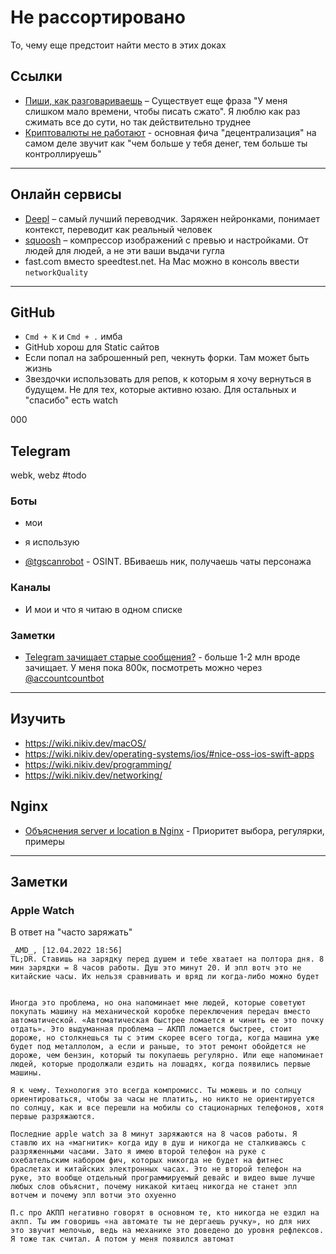 # Не рассортировано

То, чему еще предстоит найти место в этих доках

## Ссылки
- [Пиши, как разговариваешь](http://www.paulgraham.com/talk.html) – Существует еще фраза "У меня слишком мало времени, чтобы писать сжато". Я люблю как раз сжимать все до сути, но так действительно труднее
- [Криптовалюты не работают](https://gist.github.com/joepie91/daa93b9686f554ac7097158383b97838) - основная фича "децентрализация" на самом деле звучит как "чем больше у тебя денег, тем больше ты контроллируешь"

---

## Онлайн сервисы

- [Deepl](https://deepl.com) – самый лучший переводчик. Заряжен нейронками, понимает контекст, переводит как реальный человек
- [squoosh](https://squoosh.app) – компрессор изображений с превью и настройками. От людей для людей, а не эти ваши выдачи гугла
- fast.com вместо speedtest.net. На Mac можно в консоль ввести `networkQuality`

---

## GitHub
- `Cmd + K` и `Cmd + .` имба
- GitHub хорош для Static сайтов
- Если попал на заброшенный реп, чекнуть форки. Там может быть жизнь
- Звездочки использовать для репов, к которым я хочу вернуться в будущем. Не для тех, которые активно юзаю. Для остальных и "спасибо" есть watch

000

## Telegram
webk, webz
#todo

### Боты
- мои
- я использую

- [@tgscanrobot](https://t.me/tgscanrobot) - OSINT. ВБиваешь ник, получаешь чаты персонажа

### Каналы
- И мои и что я читаю в одном списке

### Заметки
- [Telegram зачищает старые сообщения?](https://t.me/LyBlog/617) - больше 1-2 млн вроде зачищает. У меня пока 800к, посмотреть можно через [@accountcountbot](https://t.me/accountcountbot)

---

## Изучить
- https://wiki.nikiv.dev/macOS/
- https://wiki.nikiv.dev/operating-systems/ios/#nice-oss-ios-swift-apps
- https://wiki.nikiv.dev/programming/
- https://wiki.nikiv.dev/networking/

## Nginx

- [Объяснения server и location в Nginx](https://www.digitalocean.com/community/tutorials/understanding-nginx-server-and-location-block-selection-algorithms) - Приоритет выбора, регулярки, примеры

---

## Заметки

### Apple Watch

В ответ на "часто заряжать"

```
_AMD_, [12.04.2022 18:56]
TL;DR. Ставишь на зарядку перед душем и тебе хватает на полтора дня. 8 мин зарядки = 8 часов работы. Душ это минут 20. И эпл вотч это не китайские часы. Их нельзя сравнивать и вряд ли когда-либо можно будет


Иногда это проблема, но она напоминает мне людей, которые советуют покупать машину на механической коробке переключения передач вместо автоматической. «Автоматическая быстрее ломается и чинить ее это почку отдать». Это выдуманная проблема — АКПП ломается быстрее, стоит дороже, но столкнешься ты с этим скорее всего тогда, когда машина уже будет под металлолом, а если и раньше, то этот ремонт обойдется не дороже, чем бензин, который ты покупаешь регулярно. Или еще напоминает людей, которые продолжали ездить на лошадях, когда появились первые машины. 

Я к чему. Технология это всегда компромисс. Ты можешь и по солнцу ориентироваться, чтобы за часы не платить, но никто не ориентируется по солнцу, как и все перешли на мобилы со стационарных телефонов, хотя первые разряжаются. 

Последние apple watch за 8 минут заряжаются на 8 часов работы. Я ставлю их на «магнитик» когда иду в душ и никогда не сталкиваюсь с разряженными часами. Зато я имею второй телефон на руке с охебательским набором фич, которых никогда не будет на фитнес браслетах и китайских электронных часах. Это не второй телефон на руке, это вообще отдельный программируемый девайс и видео выше лучше любых слов объяснит, почему никакой китаец никогда не станет эпл вотчем и почему эпл вотчи это охуенно

П.с про АКПП негативно говорят в основном те, кто никогда не ездил на акпп. Ты им говоришь «на автомате ты не дергаешь ручку», но для них это звучит мелочью, ведь на механике это доведено до уровня рефлексов. Я тоже так считал. А потом у меня появился автомат
```

